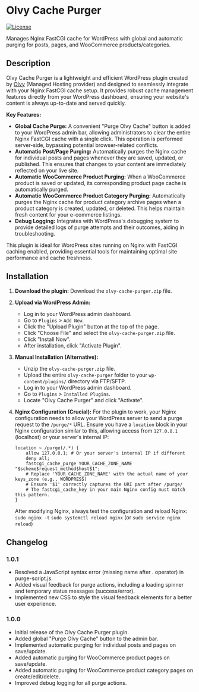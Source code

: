# Olvy Cache Purger

[![License](https://img.shields.io/badge/license-GPL--2.0%2B-blue.svg?style=flat-square)](https://www.gnu.org/licenses/gpl-2.0.txt)

Manages Nginx FastCGI cache for WordPress with global and automatic purging for posts, pages, and WooCommerce products/categories.

## Description

Olvy Cache Purger is a lightweight and efficient WordPress plugin created by [Olvy](https://olvy.net) (Managed Hosting provider) and designed to seamlessly integrate with your Nginx FastCGI cache setup. It provides robust cache management features directly from your WordPress dashboard, ensuring your website's content is always up-to-date and served quickly.

**Key Features:**

* **Global Cache Purge:** A convenient "Purge Olvy Cache" button is added to your WordPress admin bar, allowing administrators to clear the entire Nginx FastCGI cache with a single click. This operation is performed server-side, bypassing potential browser-related conflicts.
* **Automatic Post/Page Purging:** Automatically purges the Nginx cache for individual posts and pages whenever they are saved, updated, or published. This ensures that changes to your content are immediately reflected on your live site.
* **Automatic WooCommerce Product Purging:** When a WooCommerce product is saved or updated, its corresponding product page cache is automatically purged.
* **Automatic WooCommerce Product Category Purging:** Automatically purges the Nginx cache for product category archive pages when a product category is created, updated, or deleted. This helps maintain fresh content for your e-commerce listings.
* **Debug Logging:** Integrates with WordPress's debugging system to provide detailed logs of purge attempts and their outcomes, aiding in troubleshooting.

This plugin is ideal for WordPress sites running on Nginx with FastCGI caching enabled, providing essential tools for maintaining optimal site performance and cache freshness.

## Installation

1.  **Download the plugin:** Download the `olvy-cache-purger.zip` file.
2.  **Upload via WordPress Admin:**
    * Log in to your WordPress admin dashboard.
    * Go to `Plugins` > `Add New`.
    * Click the "Upload Plugin" button at the top of the page.
    * Click "Choose File" and select the `olvy-cache-purger.zip` file.
    * Click "Install Now".
    * After installation, click "Activate Plugin".
3.  **Manual Installation (Alternative):**
    * Unzip the `olvy-cache-purger.zip` file.
    * Upload the entire `olvy-cache-purger` folder to your `wp-content/plugins/` directory via FTP/SFTP.
    * Log in to your WordPress admin dashboard.
    * Go to `Plugins` > `Installed Plugins`.
    * Locate "Olvy Cache Purger" and click "Activate".
4.  **Nginx Configuration (Crucial):**
    For the plugin to work, your Nginx configuration needs to allow your WordPress server to send a purge request to the `/purge/*` URL. Ensure you have a `location` block in your Nginx configuration similar to this, allowing access from `127.0.0.1` (localhost) or your server's internal IP:

    ```nginx
    location ~ /purge(/.*) {
        allow 127.0.0.1; # Or your server's internal IP if different
        deny all;
        fastcgi_cache_purge YOUR_CACHE_ZONE_NAME "$scheme$request_method$host$1";
        # Replace 'YOUR_CACHE_ZONE_NAME' with the actual name of your keys_zone (e.g., WORDPRESS)
        # Ensure '$1' correctly captures the URI part after /purge/
        # The fastcgi_cache_key in your main Nginx config must match this pattern.
    }
    ```
    After modifying Nginx, always test the configuration and reload Nginx:
    `sudo nginx -t`
    `sudo systemctl reload nginx` (or `sudo service nginx reload`)

## Changelog

### 1.0.1
* Resolved a JavaScript syntax error (missing name after . operator) in purge-script.js.
* Added visual feedback for purge actions, including a loading spinner and temporary status messages (success/error).
* Implemented new CSS to style the visual feedback elements for a better user experience.

### 1.0.0
* Initial release of the Olvy Cache Purger plugin.
* Added global "Purge Olvy Cache" button to the admin bar.
* Implemented automatic purging for individual posts and pages on save/update.
* Added automatic purging for WooCommerce product pages on save/update.
* Added automatic purging for WooCommerce product category pages on create/edit/delete.
* Improved debug logging for all purge actions.
